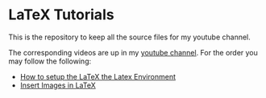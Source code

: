 # LaTeX Tutorials

This is the repository to keep all the source files for my youtube channel.

The corresponding videos are up in my [youtube channel](https://www.youtube.com/playlist?list=PLiOG4qN1VTQiX5421RyPyO0TCd7IWz8fm).
For the order you may follow the following:
- [How to setup the LaTeX the Latex Environment](https://www.youtube.com/watch?v=uhxy6cXzPt0&list=PLiOG4qN1VTQiX5421RyPyO0TCd7IWz8fm&index=1&t=3s)
- [Insert Images in LaTeX](https://www.youtube.com/watch?v=F-K-smBLf3g&list=PLiOG4qN1VTQiX5421RyPyO0TCd7IWz8fm&index=2&t=0s)
